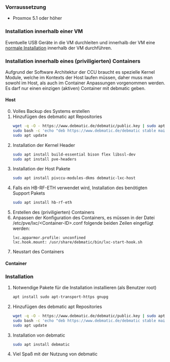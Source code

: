 ### Vorraussetzung

* Proxmox 5.1 oder höher

### Installation innerhalb einer VM
Eventuelle USB Geräte in die VM durchleiten und innerhalb der VM eine [normale Installation](otheros.md) innerhalb der VM durchführen.

### Installation innerhalb eines (priviligierten) Containers
Aufgrund der Software Architektur der CCU braucht es spezielle Kernel Module, welche im Kontexts der Host laufen müssen, daher muss man sowohl im Host, als auch im Container Anpassungen vorgenommen werden.
Es darf nur einen einzigen (aktiven) Container mit debmatic geben.

#### Host
0. Volles Backup des Systems erstellen
1. Hinzufügen des debmatic apt Repositories
   ```bash
   wget -q -O - https://www.debmatic.de/debmatic/public.key | sudo apt-key add -
   sudo bash -c 'echo "deb https://www.debmatic.de/debmatic stable main" > /etc/apt/sources.list.d/debmatic.list'
   sudo apt update
   ```
3. Installation der Kernel Header
   ```bash 
   sudo apt install build-essential bison flex libssl-dev
   sudo apt install pve-headers
   ```
4. Installation der Host Pakete
   ```bash
   sudo apt install pivccu-modules-dkms debmatic-lxc-host
   ```
5. Falls ein HB-RF-ETH verwendet wird, Installation des benötigten Support Pakets
   ```bash
   sudo apt install hb-rf-eth
   ```
6. Erstellen des (priviligierten) Containers
7. Anpassen der Konfiguration des Containers, es müssen in der Datei /etc/pve/lxc/&lt;Container-ID&gt;.conf folgende beiden Zeilen eingefügt werden:
   ```
   lxc.apparmor.profile: unconfined
   lxc.hook.mount: /usr/share/debmatic/bin/lxc-start-hook.sh
   ```
8. Neustart des Containers

#### Container
### Installation
1. Notwendige Pakete für die Installation installieren (als Benutzer root)
   ```bash
   apt install sudo apt-transport-https gnupg
   ```
2. Hinzufügen des debmatic apt Repositories
   ```bash
   wget -q -O - https://www.debmatic.de/debmatic/public.key | sudo apt-key add -
   sudo bash -c 'echo "deb https://www.debmatic.de/debmatic stable main" > /etc/apt/sources.list.d/debmatic.list'
   sudo apt update
   ```
3. Installation von debmatic
   ```bash
   sudo apt install debmatic
   ```
4. Viel Spaß mit der Nutzung von debmatic

